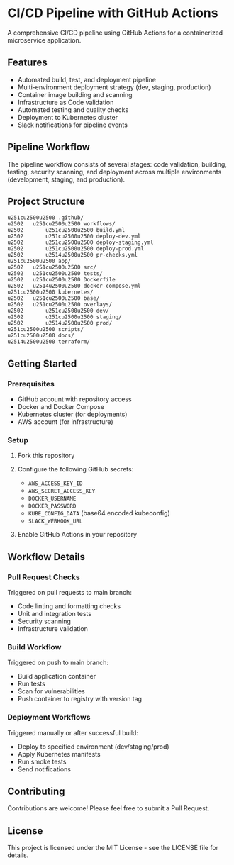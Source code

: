# CI/CD Pipeline with GitHub Actions

A comprehensive CI/CD pipeline using GitHub Actions for a containerized microservice application.

## Features

- Automated build, test, and deployment pipeline
- Multi-environment deployment strategy (dev, staging, production)
- Container image building and scanning
- Infrastructure as Code validation
- Automated testing and quality checks
- Deployment to Kubernetes cluster
- Slack notifications for pipeline events

## Pipeline Workflow

The pipeline workflow consists of several stages: code validation, building, testing, security scanning, and deployment across multiple environments (development, staging, and production).

## Project Structure

```
u251cu2500u2500 .github/
u2502   u251cu2500u2500 workflows/
u2502       u251cu2500u2500 build.yml
u2502       u251cu2500u2500 deploy-dev.yml
u2502       u251cu2500u2500 deploy-staging.yml
u2502       u251cu2500u2500 deploy-prod.yml
u2502       u2514u2500u2500 pr-checks.yml
u251cu2500u2500 app/
u2502   u251cu2500u2500 src/
u2502   u251cu2500u2500 tests/
u2502   u251cu2500u2500 Dockerfile
u2502   u2514u2500u2500 docker-compose.yml
u251cu2500u2500 kubernetes/
u2502   u251cu2500u2500 base/
u2502   u251cu2500u2500 overlays/
u2502       u251cu2500u2500 dev/
u2502       u251cu2500u2500 staging/
u2502       u2514u2500u2500 prod/
u251cu2500u2500 scripts/
u251cu2500u2500 docs/
u2514u2500u2500 terraform/
```

## Getting Started

### Prerequisites

- GitHub account with repository access
- Docker and Docker Compose
- Kubernetes cluster (for deployments)
- AWS account (for infrastructure)

### Setup

1. Fork this repository
2. Configure the following GitHub secrets:
   - `AWS_ACCESS_KEY_ID`
   - `AWS_SECRET_ACCESS_KEY`
   - `DOCKER_USERNAME`
   - `DOCKER_PASSWORD`
   - `KUBE_CONFIG_DATA` (base64 encoded kubeconfig)
   - `SLACK_WEBHOOK_URL`

3. Enable GitHub Actions in your repository

## Workflow Details

### Pull Request Checks

Triggered on pull requests to main branch:
- Code linting and formatting checks
- Unit and integration tests
- Security scanning
- Infrastructure validation

### Build Workflow

Triggered on push to main branch:
- Build application container
- Run tests
- Scan for vulnerabilities
- Push container to registry with version tag

### Deployment Workflows

Triggered manually or after successful build:
- Deploy to specified environment (dev/staging/prod)
- Apply Kubernetes manifests
- Run smoke tests
- Send notifications

## Contributing

Contributions are welcome! Please feel free to submit a Pull Request.

## License

This project is licensed under the MIT License - see the LICENSE file for details.